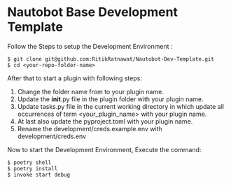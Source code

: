 # Nautobot Base Development Template

Follow the Steps to setup the Development Environment :

```shell
$ git clone git@github.com:RitikRatnawat/Nautobot-Dev-Template.git
$ cd <your-repo-folder-name>
```

After that to start a plugin with following steps:
 1. Change the folder name from <your-plugin-name> to your plugin name.
 2. Update the __init__.py file in the plugin folder with your plugin name.
 3. Update tasks.py file in the current working directory in which update all occurrences of term <your_plugin_name> with your plugin name.
 4. At last also update the pyproject.toml with your plugin name.
 5. Rename the development/creds.example.env with development/creds.env


Now to start the Development Environment, Execute the command:
```shell
$ poetry shell
$ poetry install
$ invoke start debug
```
